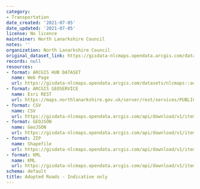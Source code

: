 ```yaml
---
category:
- Transportation
date_created: '2021-07-05'
date_updated: '2021-07-05'
license: No licence
maintainer: North Lanarkshire Council
notes: ''
organization: North Lanarkshire Council
original_dataset_link: https://gisdata-nlcmaps.opendata.arcgis.com/datasets/nlcmaps::adopted-roads-indicative-only
records: null
resources:
- format: ARCGIS HUB DATASET
  name: Web Page
  url: https://gisdata-nlcmaps.opendata.arcgis.com/datasets/nlcmaps::adopted-roads-indicative-only
- format: ARCGIS GEOSERVICE
  name: Esri REST
  url: https://maps.northlanarkshire.gov.uk/server/rest/services/PUBLIC/OPEN_DATA_LAYERS/FeatureServer/14
- format: CSV
  name: CSV
  url: https://gisdata-nlcmaps.opendata.arcgis.com/api/download/v1/items/4f2b1df71d9e472493dbc18881cd9ac2/csv?layers=14
- format: GEOJSON
  name: GeoJSON
  url: https://gisdata-nlcmaps.opendata.arcgis.com/api/download/v1/items/4f2b1df71d9e472493dbc18881cd9ac2/geojson?layers=14
- format: ZIP
  name: Shapefile
  url: https://gisdata-nlcmaps.opendata.arcgis.com/api/download/v1/items/4f2b1df71d9e472493dbc18881cd9ac2/shapefile?layers=14
- format: KML
  name: KML
  url: https://gisdata-nlcmaps.opendata.arcgis.com/api/download/v1/items/4f2b1df71d9e472493dbc18881cd9ac2/kml?layers=14
schema: default
title: Adopted Roads - Indicative only
---
```

